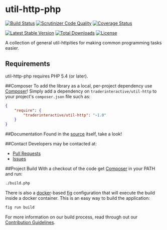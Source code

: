 # util-http-php
[![Build Status](https://travis-ci.org/traderinteractive/util-http-php.svg?branch=master)](https://travis-ci.org/traderinteractive/util-http-php)
[![Scrutinizer Code Quality](http://img.shields.io/scrutinizer/g/traderinteractive/util-http-php.svg?style=flat)](https://scrutinizer-ci.com/g/traderinteractive/util-http-php/)
[![Coverage Status](https://coveralls.io/repos/traderinteractive/util-http-php/badge.svg?branch=master&service=github)](https://coveralls.io/github/traderinteractive/util-http-php?branch=master)

[![Latest Stable Version](http://img.shields.io/packagist/v/traderinteractive/util-http.svg?style=flat)](https://packagist.org/packages/traderinteractive/util-http)
[![Total Downloads](http://img.shields.io/packagist/dt/traderinteractive/util-http.svg?style=flat)](https://packagist.org/packages/traderinteractive/util-http)
[![License](http://img.shields.io/packagist/l/traderinteractive/util-http.svg?style=flat)](https://packagist.org/packages/traderinteractive/util-http)

A collection of general util-httpities for making common programming tasks easier.

## Requirements

util-http-php requires PHP 5.4 (or later).

##Composer
To add the library as a local, per-project dependency use [Composer](http://getcomposer.org)! Simply add a dependency on
`traderinteractive/util-http` to your project's `composer.json` file such as:

```json
{
    "require": {
        "traderinteractive/util-http": "~1.0"
    }
}
```
##Documentation
Found in the [source](src) itself, take a look!

##Contact
Developers may be contacted at:

 * [Pull Requests](https://github.com/traderinteractive/util-http-php/pulls)
 * [Issues](https://github.com/traderinteractive/util-http-php/issues)

##Project Build
With a checkout of the code get [Composer](http://getcomposer.org) in your PATH and run:

```sh
./build.php
```

There is also a [docker](http://www.docker.com/)-based
[fig](http://www.fig.sh/) configuration that will execute the build inside a
docker container.  This is an easy way to build the application:
```sh
fig run build
```

For more information on our build process, read through out our [Contribution Guidelines](CONTRIBUTING.md).
